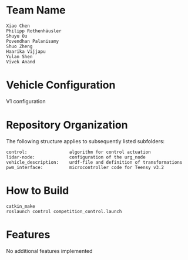 # Team Name

    Xiao Chen
    Philipp Rothenhäusler
    Shuyu Ou
    Povendhan Palanisamy
    Shuo Zheng
    Haarika Vijjapu
    Yulan Shen
    Vivek Anand

# Vehicle Configuration
V1 configuration

# Repository Organization
The following structure applies to subsequently listed subfolders:

    control:                algorithm for control actuation 
    lidar-node:             configuration of the urg_node
    vehicle_description:    urdf-file and definition of transformations
    pwm_interface:          microcontroller code for Teensy v3.2

# How to Build

    catkin_make
    roslaunch control competition_control.launch

# Features
No additional features implemented
